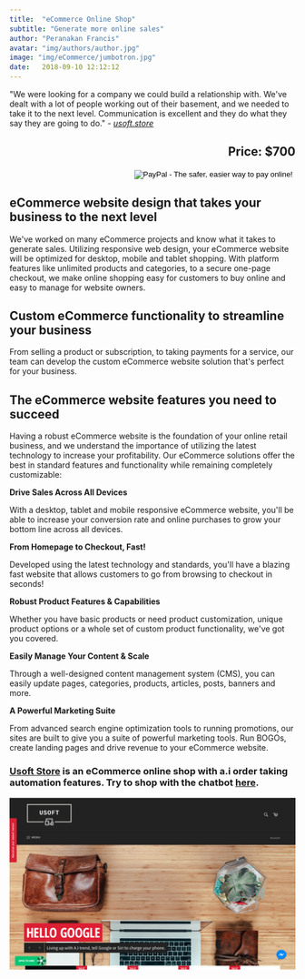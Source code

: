 ```yaml
---
title:  "eCommerce Online Shop"
subtitle: "Generate more online sales"
author: "Peranakan Francis"
avatar: "img/authors/author.jpg"
image: "img/eCommerce/jumbotron.jpg"
date:   2018-09-10 12:12:12
---
```


"We were looking for a company we could build a relationship with. We've dealt with a lot of people working out of their basement, and we needed to take it to the next level. Communication is excellent and they do what they say they are going to do." - <a href="https://usoft.store" target="_blank"><i>usoft.store</i></a>

<div style="text-align: right">
<h2>Price: $700</h2></div>
<div align="right">
<form action="https://www.paypal.com/cgi-bin/webscr" method="post" target="_top">
<input type="hidden" name="cmd" value="_s-xclick">
<input type="hidden" name="hosted_button_id" value="M5VU9EB247TCY">
<input type="image" src="https://www.paypalobjects.com/en_US/i/btn/btn_buynowCC_LG.gif" border="0" name="submit" alt="PayPal - The safer, easier way to pay online!">
<img alt="" border="0" src="https://www.paypalobjects.com/en_US/i/scr/pixel.gif" width="1" height="1">
</form>
</div>

## eCommerce website design that takes your business to the next level
We've worked on many eCommerce projects and know what it takes to generate sales. Utilizing responsive web design, your eCommerce website will be optimized for desktop, mobile and tablet shopping. With platform features like unlimited products and categories, to a secure one-page checkout, we make online shopping easy for customers to buy online and easy to manage for website owners.

## Custom eCommerce functionality to streamline your business
From selling a product or subscription, to taking payments for a service, our team can develop the custom eCommerce website solution that's perfect for your business.

## The eCommerce website features you need to succeed
Having a robust eCommerce website is the foundation of your online retail business, and we understand the importance of utilizing the latest technology to increase your profitability. Our eCommerce solutions offer the best in standard features and functionality while remaining completely customizable:

**Drive Sales Across All Devices**

With a desktop, tablet and mobile responsive eCommerce website, you'll be able to increase your conversion rate and online purchases to grow your bottom line across all devices.

**From Homepage to Checkout, Fast!**

Developed using the latest technology and standards, you'll have a blazing fast website that allows customers to go from browsing to checkout in seconds!

**Robust Product Features & Capabilities**

Whether you have basic products or need product customization, unique product options or a whole set of custom product functionality, we've got you covered.

**Easily Manage Your Content & Scale**

Through a well-designed content management system (CMS), you can easily update pages, categories, products, articles, posts, banners and more.

**A Powerful Marketing Suite**

From advanced search engine optimization tools to running promotions, our sites are built to give you a suite of powerful marketing tools. Run BOGOs, create landing pages and drive revenue to your eCommerce website.

### [Usoft Store](https://usoft.store) is an eCommerce online shop with a.i order taking automation features. Try to shop with the chatbot [here](https://m.me/www.usoft.com.np).
<div class="img">
<a href="https://usoft.store" target="_blank"><img src="img/eCommerce/usoft.png" width="640"></div>
<br/>
